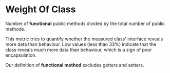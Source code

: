 # Weight Of Class

Number of **functional** public methods divided by the total number of public methods.

This metric tries to quantify whether the measured class' interface reveals more data than behaviour. Low values (less than 33%) indicate that the class reveals much more data than behaviour, which is a sign of poor encapsulation.

Our definition of **functional method** excludes getters and setters.

